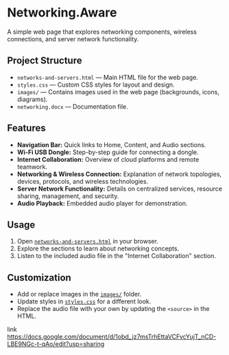 # Networking.Aware

A simple web page that explores networking components, wireless connections, and server network functionality.

## Project Structure

- `networks-and-servers.html` — Main HTML file for the web page.
- `styles.css` — Custom CSS styles for layout and design.
- `images/` — Contains images used in the web page (backgrounds, icons, diagrams).
- `networking.docx` — Documentation file.

## Features

- **Navigation Bar:** Quick links to Home, Content, and Audio sections.
- **Wi-Fi USB Dongle:** Step-by-step guide for connecting a dongle.
- **Internet Collaboration:** Overview of cloud platforms and remote teamwork.
- **Networking & Wireless Connection:** Explanation of network topologies, devices, protocols, and wireless technologies.
- **Server Network Functionality:** Details on centralized services, resource sharing, management, and security.
- **Audio Playback:** Embedded audio player for demonstration.

## Usage

1. Open [`networks-and-servers.html`](networks-and-servers.html) in your browser.
2. Explore the sections to learn about networking concepts.
3. Listen to the included audio file in the "Internet Collaboration" section.

## Customization

- Add or replace images in the [`images/`](images/) folder.
- Update styles in [`styles.css`](styles.css) for a different look.
- Replace the audio file with your own by updating the `<source>` in the HTML.

link
https://docs.google.com/document/d/1obd_jz7msTrhEttaVCFvcYujT_nCD-LBE9NGc-t-qAo/edit?usp=sharing
